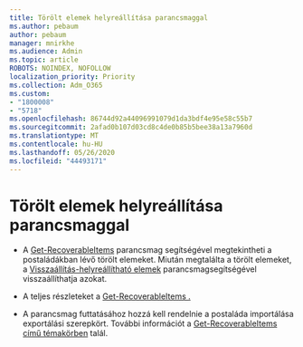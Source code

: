 ```yaml
---
title: Törölt elemek helyreállítása parancsmaggal
ms.author: pebaum
author: pebaum
manager: mnirkhe
ms.audience: Admin
ms.topic: article
ROBOTS: NOINDEX, NOFOLLOW
localization_priority: Priority
ms.collection: Adm_O365
ms.custom:
- "1800008"
- "5718"
ms.openlocfilehash: 86744d92a44096991079d1da3bdf4e95e58c55b7
ms.sourcegitcommit: 2afad0b107d03cd8c4de0b85b5bee38a13a7960d
ms.translationtype: MT
ms.contentlocale: hu-HU
ms.lasthandoff: 05/26/2020
ms.locfileid: "44493171"
---
```

# <a name="recover-deleted-items-with-cmdlet"></a>Törölt elemek helyreállítása parancsmaggal

- A [Get-RecoverableItems](https://docs.microsoft.com/powershell/module/exchange/get-recoverableitems?view=exchange-ps) parancsmag segítségével megtekintheti a postaládákban lévő törölt elemeket. Miután megtalálta a törölt elemeket, a [Visszaállítás-helyreállítható elemek](https://docs.microsoft.com/powershell/module/exchange/Restore-RecoverableItems?view=exchange-ps) parancsmagsegítségével visszaállíthatja azokat.

- A teljes részleteket a [Get-RecoverableItems .](https://docs.microsoft.com/powershell/module/exchange/get-recoverableitems?view=exchange-ps)

- A parancsmag futtatásához hozzá kell rendelnie a postaláda importálása exportálási szerepkört. További információt a [Get-RecoverableItems című témakörben](https://docs.microsoft.com/powershell/module/exchange/get-recoverableitems?view=exchange-ps) talál.
